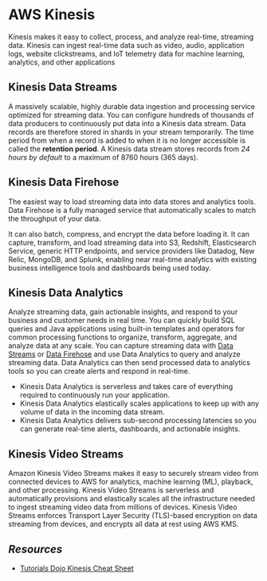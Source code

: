 # AWS Kinesis

Kinesis makes it easy to collect, process, and analyze real-time, streaming data. Kinesis can ingest real-time data such as video, audio, application logs, website clickstreams, and IoT telemetry data for machine learning, analytics, and other applications

## Kinesis Data Streams

A massively scalable, highly durable data ingestion and processing service optimized for streaming data. You can configure hundreds of thousands of data producers to continuously put data into a Kinesis data stream. Data records are therefore stored in shards in your stream temporarily. The time period from when a record is added to when it is no longer accessible is called the **retention period**. A Kinesis data stream stores records from *24 hours by default* to a maximum of 8760 hours (365 days).

## Kinesis Data Firehose

The easiest way to load streaming data into data stores and analytics tools. Data Firehose is a fully managed service that automatically scales to match the throughput of your data.

It can also batch, compress, and encrypt the data before loading it.
It can capture, transform, and load streaming data into S3, Redshift, Elasticsearch Service, generic HTTP endpoints, and service providers like Datadog, New Relic, MongoDB, and Splunk, enabling near real-time analytics with existing business intelligence tools and dashboards being used today.

## Kinesis Data Analytics

Analyze streaming data, gain actionable insights, and respond to your business and customer needs in real time. You can quickly build SQL queries and Java applications using built-in templates and operators for common processing functions to organize, transform, aggregate, and analyze data at any scale. You can capture streaming data with [Data Streams](#kinesis-data-streams) or [Data Firehose](#kinesis-data-firehose) and use Data Analytics to query and analyze streaming data. Data Analytics can then send processed data to analytics tools so you can create alerts and respond in real-time.

- Kinesis Data Analytics is serverless and takes care of everything required to continuously run your application.
- Kinesis Data Analytics elastically scales applications to keep up with any volume of data in the incoming data stream.
- Kinesis Data Analytics delivers sub-second processing latencies so you can generate real-time alerts, dashboards, and actionable insights.

## Kinesis Video Streams

Amazon Kinesis Video Streams makes it easy to securely stream video from connected devices to AWS for analytics, machine learning (ML), playback, and other processing. Kinesis Video Streams is serverless and automatically provisions and elastically scales all the infrastructure needed to ingest streaming video data from millions of devices. Kinesis Video Streams enforces Transport Layer Security (TLS)-based encryption on data streaming from devices, and encrypts all data at rest using AWS KMS.

## *Resources*

- [Tutorials Dojo Kinesis Cheat Sheet](https://tutorialsdojo.com/amazon-kinesis/)